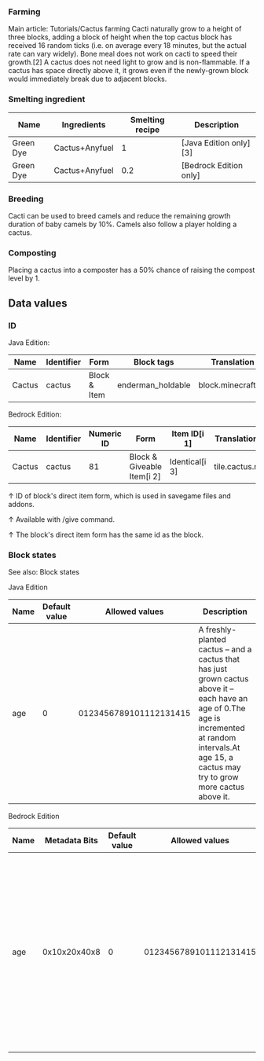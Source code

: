 ### Farming
Main article: Tutorials/Cactus farming
Cacti naturally grow to a height of three blocks, adding a block of height when the top cactus block has received 16 random ticks (i.e. on average every 18 minutes, but the actual rate can vary widely). Bone meal does not work on cacti to speed their growth.[2] A cactus does not need light to grow and is non-flammable. If a cactus has space directly above it, it grows even if the newly-grown block would immediately break due to adjacent blocks.

### Smelting ingredient
| Name      | Ingredients    | Smelting recipe | Description              |
|-----------|----------------|-----------------|--------------------------|
| Green Dye | Cactus+Anyfuel | 1               | ‌[Java Edition  only][3] |
| Green Dye | Cactus+Anyfuel | 0.2             | ‌[Bedrock Edition  only] |

### Breeding
Cacti can be used to breed camels and reduce the remaining growth duration of baby camels by 10%. Camels also follow a player holding a cactus.

### Composting
Placing a cactus into a composter has a 50% chance of raising the compost level by 1.

## Data values
### ID
Java Edition:

| Name   | Identifier | Form         | Block tags        | Translation key        |
|--------|------------|--------------|-------------------|------------------------|
| Cactus | cactus     | Block & Item | enderman_holdable | block.minecraft.cactus |

Bedrock Edition:

| Name   | Identifier | Numeric ID | Form                       | Item ID[i 1]   | Translation key  |
|--------|------------|------------|----------------------------|----------------|------------------|
| Cactus | cactus     | 81         | Block & Giveable Item[i 2] | Identical[i 3] | tile.cactus.name |


↑ ID of block's direct item form, which is used in savegame files and addons.

↑ Available with /give command.

↑ The block's direct item form has the same id as the block.


### Block states
See also: Block states

Java Edition

| Name | Default value | Allowed values         | Description                                                                                                                                                                                              |
|------|---------------|------------------------|----------------------------------------------------------------------------------------------------------------------------------------------------------------------------------------------------------|
| age  | 0             | 0123456789101112131415 | A freshly-planted cactus – and a cactus that has just grown cactus above it – each have an age of 0.The age is incremented at random intervals.At age 15, a cactus may try to grow more cactus above it. |

Bedrock Edition

| Name | Metadata Bits | Default value | Allowed values         | Values forMetadata Bits | Description                                                                                                                                                                                              |
|------|---------------|---------------|------------------------|-------------------------|----------------------------------------------------------------------------------------------------------------------------------------------------------------------------------------------------------|
| age  | 0x10x20x40x8  | 0             | 0123456789101112131415 | 0123456789101112131415  | A freshly-planted cactus – and a cactus that has just grown cactus above it – each have an age of 0.The age is incremented at random intervals.At age 15, a cactus may try to grow more cactus above it. |




